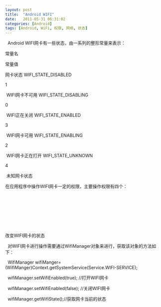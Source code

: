 ```yaml
---
layout: post
title:  "Android WIFI"
date:   2011-05-31 06:31:02
categories: [Android]
tags: [Android, WiFi, 权限, 网络, 状态]
---
```


  Android WIFI网卡有一些状态，由一系列的整形常量来表示：

常量名

常量值

网卡状态 WIFI_STATE_DISABLED         

1      

 WIFI网卡不可用 WIFI_STATE_DISABLING               

0

 WIFI正在关闭 WIFI_STATE_ENABLED

3

 WIFI网卡可用 WIFI_STATE_ENABLING

2

 WIFI网卡正在打开 WIFI_STATE_UNKNOWN

4

 未知网卡状态

在应用程序中操作WIFI网卡一定的权限，主要操作权限有四个： 

<!--允许修改网络状态的权限-->

<uses-permission android:name="android.permission.CHANGE_NETWORK_STATE" />  

<!--允许修改 WIFI 状态的权限-->

<uses-permission android:name="android.permission.CHANGE_WIFI_STATE" />  

<!--允许访问网络状态的权限-->

<uses-permission android:name="android.permission.ACCESS_NETWORK_STATE" />  

<!--允许访问 WIFI 状态的权限-->

<uses-permission android:name="android.permission.ACCESS_WIFI_STATE" /> 

改变WIFI网卡的状态

  对WIFI网卡进行操作需要通过WifiManager对象来进行，获取该对象的方法如下： 

  WifiManager wifiManger=(WifiManger)Context.getSystemService(Service.WIFI-SERVICE); 

  wifiManager.setWifiEnabled(true); //打开WIFI网卡

  wifiManager.setWifiEnabled(false); //关闭WIFI网卡

  wifiManager.getWifiState();//获取网卡当前的状态